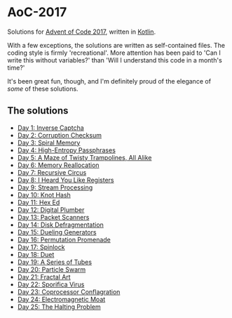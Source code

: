 # AoC-2017
Solutions for [Advent of Code 2017](http://adventofcode.com/), written in [Kotlin](https://kotlinlang.org/).

With a few exceptions, the solutions are written as self-contained files. The coding style is firmly 'recreational'. More attention has been paid to 'Can I write this without variables?' than 'Will I understand this code in a month's time?'

It's been great fun, though, and I'm definitely proud of the elegance of *some* of these solutions.

## The solutions
 * [Day 1: Inverse Captcha](src/nl/ruudwiegers/adventofcode/y2017/Day01.kt)
 * [Day 2: Corruption Checksum](src/nl/ruudwiegers/adventofcode/y2017/Day02.kt)
 * [Day 3: Spiral Memory](src/nl/ruudwiegers/adventofcode/y2017/Day03.kt)
 * [Day 4: High-Entropy Passphrases](src/nl/ruudwiegers/adventofcode/y2017/Day04.kt)
 * [Day 5: A Maze of Twisty Trampolines, All Alike](src/nl/ruudwiegers/adventofcode/y2017/Day05.kt)
 * [Day 6: Memory Reallocation](src/nl/ruudwiegers/adventofcode/y2017/Day06.kt)
 * [Day 7: Recursive Circus](src/nl/ruudwiegers/adventofcode/y2017/Day07.kt)
 * [Day 8: I Heard You Like Registers](src/nl/ruudwiegers/adventofcode/y2017/Day08.kt)
 * [Day 9: Stream Processing](src/nl/ruudwiegers/adventofcode/y2017/Day09.kt)
 * [Day 10: Knot Hash](src/nl/ruudwiegers/adventofcode/y2017/Day10.kt)
 * [Day 11: Hex Ed](src/nl/ruudwiegers/adventofcode/y2017/Day11.kt)
 * [Day 12: Digital Plumber](src/nl/ruudwiegers/adventofcode/y2017/Day12.kt)
 * [Day 13: Packet Scanners](src/nl/ruudwiegers/adventofcode/y2017/Day13.kt)
 * [Day 14: Disk Defragmentation](src/nl/ruudwiegers/adventofcode/y2017/Day14.kt)
 * [Day 15: Dueling Generators](src/nl/ruudwiegers/adventofcode/y2017/Day15.kt)
 * [Day 16: Permutation Promenade](src/nl/ruudwiegers/adventofcode/y2017/Day16.kt)
 * [Day 17: Spinlock](src/nl/ruudwiegers/adventofcode/y2017/Day17.kt)
 * [Day 18: Duet](src/nl/ruudwiegers/adventofcode/y2017/Day18.kt)
 * [Day 19: A Series of Tubes](src/nl/ruudwiegers/adventofcode/y2017/Day19.kt)
 * [Day 20: Particle Swarm](src/nl/ruudwiegers/adventofcode/y2017/Day20.kt)
 * [Day 21: Fractal Art](src/nl/ruudwiegers/adventofcode/y2017/Day21.kt)
 * [Day 22: Sporifica Virus](src/nl/ruudwiegers/adventofcode/y2017/Day22.kt)
 * [Day 23: Coprocessor Conflagration](src/nl/ruudwiegers/adventofcode/y2017/Day23.kt)
 * [Day 24: Electromagnetic Moat](src/nl/ruudwiegers/adventofcode/y2017/Day24.kt)
 * [Day 25: The Halting Problem](src/nl/ruudwiegers/adventofcode/y2017/Day25.kt)
